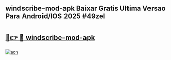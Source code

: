 ## windscribe-mod-apk Baixar Gratis Ultima Versao Para Android/IOS 2025 #49zel

# <h2><a href="https://ainizakaria.my?title=windscribe-mod-apk&ref=20M">🔗👉 🔴 windscribe-mod-apk</a></h2>

[![acn](https://github.com/user-attachments/assets/0f9c940e-d8b0-45ae-aac7-cd30a18b3e1c)](https://ainizakaria.my?title=windscribe-mod-apk&ref=20M)

